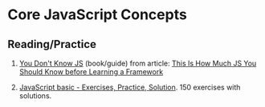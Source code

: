 # Core JavaScript Concepts

## Reading/Practice

1. [You Don't Know JS](https://github.com/getify/You-Dont-Know-JS/blob/1st-ed/README.md) (book/guide) from article: [This Is How Much JS You Should Know before Learning a Framework](https://javascript.plainenglish.io/this-is-how-much-javascript-you-should-know-before-learning-a-framework-86b32f108eb9)

2. [JavaScript basic - Exercises, Practice, Solution](https://www.w3resource.com/javascript-exercises/javascript-basic-exercises.php). 150 exercises with solutions.